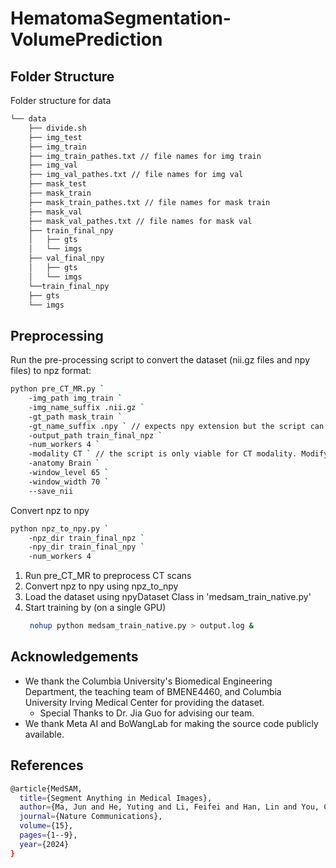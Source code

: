 # HematomaSegmentation-VolumePrediction

## Folder Structure 
Folder structure for data
```bash
└── data
    ├── divide.sh
    ├── img_test
    ├── img_train
    ├── img_train_pathes.txt // file names for img train
    ├── img_val
    ├── img_val_pathes.txt // file names for img val
    ├── mask_test
    ├── mask_train
    ├── mask_train_pathes.txt // file names for mask train
    ├── mask_val
    ├── mask_val_pathes.txt // file names for mask val
    ├── train_final_npy
    │   ├── gts
    │   └── imgs
    ├── val_final_npy
    │   ├── gts
    │   └── imgs
    └──train_final_npy
    ├── gts
    └── imgs
```
## Preprocessing
Run the pre-processing script to convert the dataset (nii.gz files and npy files) to npz format:

```bash
python pre_CT_MR.py `
    -img_path img_train `
    -img_name_suffix .nii.gz `
    -gt_path mask_train `
    -gt_name_suffix .npy ` // expects npy extension but the script can be modified to take in .nii.gz
    -output_path train_final_npz `
    -num_workers 4 `
    -modality CT ` // the script is only viable for CT modality. Modify the if-else statement in the script for other modalities 
    -anatomy Brain ` 
    -window_level 65 `
    -window_width 70 `
    --save_nii
```
Convert npz to npy

```bash
python npz_to_npy.py `
    -npz_dir train_final_npz `
    -npy_dir train_final_npy `
    -num_workers 4

```

1. Run pre_CT_MR to preprocess CT scans
2. Convert npz to npy using npz_to_npy
3. Load the dataset using npyDataset Class in 'medsam_train_native.py'
4. Start training by (on a single GPU)
   ```bash
    nohup python medsam_train_native.py > output.log &
   ```

## Acknowledgements
- We thank the Columbia University's Biomedical Engineering Department, the teaching team of BMENE4460, and Columbia University Irving Medical Center for providing the dataset.
  - Special Thanks to Dr. Jia Guo for advising our team.
- We thank Meta AI and BoWangLab for making the source code publicly available.

## References

```bash
@article{MedSAM,
  title={Segment Anything in Medical Images},
  author={Ma, Jun and He, Yuting and Li, Feifei and Han, Lin and You, Chenyu and Wang, Bo},
  journal={Nature Communications},
  volume={15},
  pages={1--9},
  year={2024}
}
```
